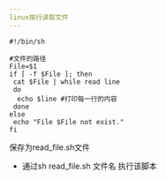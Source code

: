 ```yaml
---
linux按行读取文件
---
```


```shell
#!/bin/sh

#文件的路径
File=$1  
if [ -f $File ]; then
 cat $File | while read line
 do
  echo $line #打印每一行的内容
 done
else
 echo "File $File not exist."
fi

```
保存为read_file.sh文件 

-  通过sh read_file.sh 文件名  执行该脚本

